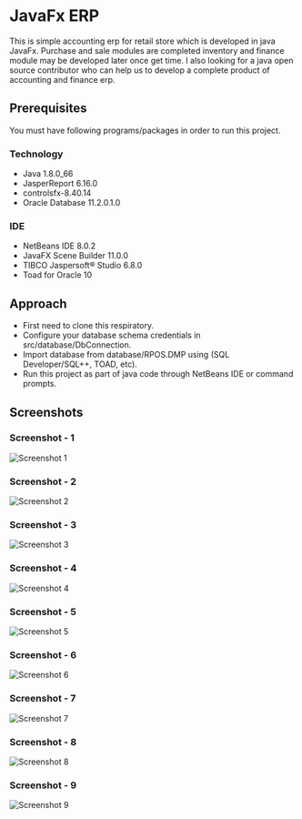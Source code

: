 # JavaFx ERP
This is simple accounting erp for retail store which is developed in java JavaFx. Purchase and sale modules are completed inventory and finance module may be developed later once get time. I also looking for a java open source contributor who can help us to develop a complete product of accounting and finance erp.

## Prerequisites

You must have following programs/packages in order to run this project.

### Technology

* Java 1.8.0_66
* JasperReport 6.16.0
* controlsfx-8.40.14
* Oracle Database 11.2.0.1.0

### IDE

* NetBeans IDE 8.0.2
* JavaFX Scene Builder 11.0.0
* TIBCO Jaspersoft® Studio 6.8.0
* Toad for Oracle 10

## Approach

* First need to clone this respiratory.
* Configure your database schema credentials in src/database/DbConnection.
* Import database from database/RPOS.DMP using (SQL Developer/SQL++, TOAD, etc).
* Run this project as part of java code through NetBeans IDE or command prompts.

## Screenshots

### Screenshot - 1
![Screenshot 1](https://raw.github.com/inforkgodara/javafx-pos/master/screenshots/Capture1.png?raw=true "java-pos")

### Screenshot - 2
![Screenshot 2](https://raw.github.com/inforkgodara/javafx-pos/master/screenshots/Capture2.png?raw=true "java-pos")

### Screenshot - 3
![Screenshot 3](https://raw.github.com/inforkgodara/javafx-pos/master/screenshots/Capture3.png?raw=true "java-pos")

### Screenshot - 4
![Screenshot 4](https://raw.github.com/inforkgodara/javafx-pos/master/screenshots/Capture4.png?raw=true "java-pos")

### Screenshot - 5
![Screenshot 5](https://raw.github.com/inforkgodara/javafx-pos/master/screenshots/Capture5.png?raw=true "java-pos")

### Screenshot - 6
![Screenshot 6](https://raw.github.com/inforkgodara/javafx-pos/master/screenshots/Capture6.png?raw=true "java-pos")

### Screenshot - 7
![Screenshot 7](https://raw.github.com/inforkgodara/javafx-pos/master/screenshots/Capture7.png?raw=true "java-pos")

### Screenshot - 8
![Screenshot 8](https://raw.github.com/inforkgodara/javafx-pos/master/screenshots/Capture8.png?raw=true "java-pos")

### Screenshot - 9
![Screenshot 9](https://raw.github.com/inforkgodara/javafx-pos/master/screenshots/Capture9.png?raw=true "java-pos")
